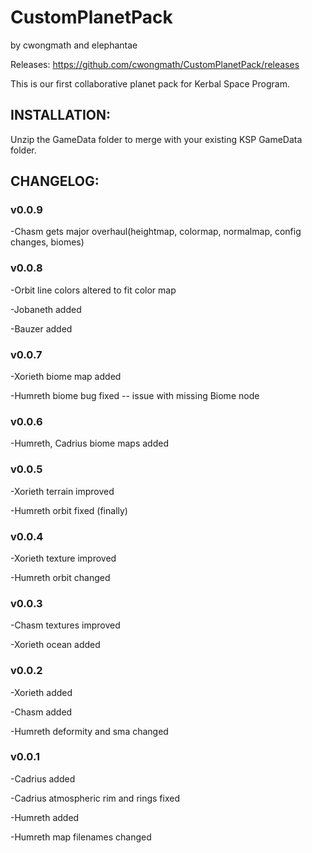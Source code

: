 # CustomPlanetPack
by cwongmath and elephantae

Releases: https://github.com/cwongmath/CustomPlanetPack/releases

This is our first collaborative planet pack for Kerbal Space Program.

## INSTALLATION:

Unzip the GameData folder to merge with your existing KSP GameData folder.

## CHANGELOG:
### v0.0.9

-Chasm gets major overhaul(heightmap, colormap, normalmap, config changes, biomes)

### v0.0.8

-Orbit line colors altered to fit color map

-Jobaneth added

-Bauzer added

### v0.0.7

-Xorieth biome map added

-Humreth biome bug fixed -- issue with missing Biome node

### v0.0.6

-Humreth, Cadrius biome maps added

### v0.0.5

-Xorieth terrain improved

-Humreth orbit fixed (finally)

### v0.0.4

-Xorieth texture improved

-Humreth orbit changed

### v0.0.3

-Chasm textures improved

-Xorieth ocean added

### v0.0.2

-Xorieth added

-Chasm added

-Humreth deformity and sma changed

### v0.0.1

-Cadrius added

-Cadrius atmospheric rim and rings fixed

-Humreth added

-Humreth map filenames changed
